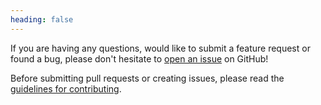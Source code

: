 ```yaml
---
heading: false
---
```


If you are having any questions, would like to submit a feature request or
found a bug, please don't hesitate to [open an issue][issues] on GitHub!

Before submitting pull requests or creating issues, please read the
[guidelines for contributing][contributing-guidelines].

[issues]: https://github.com/julmot/{{defaults.title}}/issues/new
[contributing-guidelines]: https://github.com/julmot/{{defaults.title}}/blob/master/CONTRIBUTING.md
